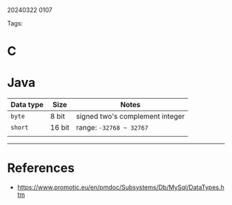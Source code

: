 20240322 0107

Tags: 

# C

# Java
| Data type | Size   | Notes                           |
| --------- | ------ | ------------------------------- |
| `byte`    | 8 bit  | signed two's complement integer |
| `short`   | 16 bit | range:  `-32768 ~ 32767`        |
|           |        |                                 |

--- 
# References
- https://www.promotic.eu/en/pmdoc/Subsystems/Db/MySql/DataTypes.htm
